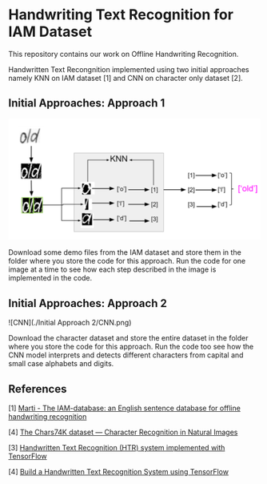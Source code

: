 # Handwriting Text Recognition for IAM Dataset

This repository contains our work on Offline Handwriting Recognition.

Handwritten Text Recongnition implemented using two initial approaches namely KNN on IAM dataset [1] and CNN on character only dataset [2].

## Initial Approaches: Approach 1

![KNN](/KNN.png)

Download some demo files from the IAM dataset and store them in the folder where you store the code for this approach. Run the code for one image at a time to see how each step described in the image is implemented in the code.

## Initial Approaches: Approach 2

![CNN](./Initial Approach 2/CNN.png)

Download the character dataset and store the entire dataset in the folder where you store the code for this approach. Run the code too see how the CNN model interprets and detects different characters from capital and small case alphabets and digits.

## References

\[1\] [Marti - The IAM-database: an English sentence database for offline handwriting recognition](http://www.fki.inf.unibe.ch/databases/iam-handwriting-database)

\[4\] [The Chars74K dataset — Character Recognition in Natural Images](http://www.ee.surrey.ac.uk/CVSSP/demos/chars74k/)

\[3\] [Handwritten Text Recognition (HTR) system implemented with TensorFlow](https://github.com/githubharald/SimpleHTR)

\[4\] [Build a Handwritten Text Recognition System using TensorFlow](https://towardsdatascience.com/build-a-handwritten-text-recognition-system-using-tensorflow-2326a3487cd5?)
